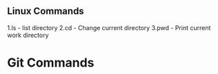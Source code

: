 
## Linux Commands
1.ls - list directory
2.cd - Change current directory
3.pwd - Print current work directory
# Git Commands
